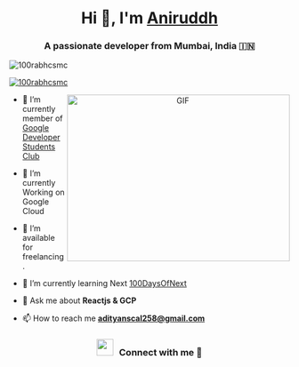 <h1 align="center">Hi 👋, I'm <a href="https://100rabhcsmc.github.io/Me.io/" target="blank">
Aniruddh</a></h1>
<h3 align="center">A passionate developer from Mumbai, India &#127470;&#127475</h3>

<p align="left"> <img src="https://komarev.com/ghpvc/?username=100rabhcsmc&label=Profile%20views&color=0e75b6&style=flat" alt="100rabhcsmc" /> </p>

<p align="left"> <a href="https://twitter.com/100rabhcsmc" target="blank"><img src="https://img.shields.io/twitter/follow/100rabhcsmc?logo=twitter&style=for-the-badge" alt="100rabhcsmc" /></a> </p>

<a target="_blank" align="center">
  <img align="right" top="500" height="300" width="400" alt="GIF" src="https://media.giphy.com/media/SWoSkN6DxTszqIKEqv/giphy.gif">
</a>

- 🔭 I’m currently member of <a href="https://phoenix.tech/griffyn/" target="blank">Google Developer Students Club</a>

- 🌱 I’m currently Working on Google Cloud

- 🤝 I’m available for freelancing.

- 🌱 I’m currently learning Next <a href="https://github.com/100rabhcsmc/100DaysOfSwift" target="blank">100DaysOfNext</a>

- 💬 Ask me about **Reactjs & GCP**

- 📫 How to reach me **adityanscal258@gmail.com**

<h3 align="center" > <img src="https://media.giphy.com/media/iY8CRBdQXODJSCERIr/giphy.gif" width="30" height="30" style="margin-right: 10px;">Connect with me 🤝 </h3>

